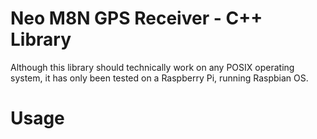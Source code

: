 Neo M8N GPS Receiver - C++ Library
==================================

Although this library should technically work on any POSIX operating system, 
it has only been tested on a Raspberry Pi, running Raspbian OS.

# Usage

```

```
